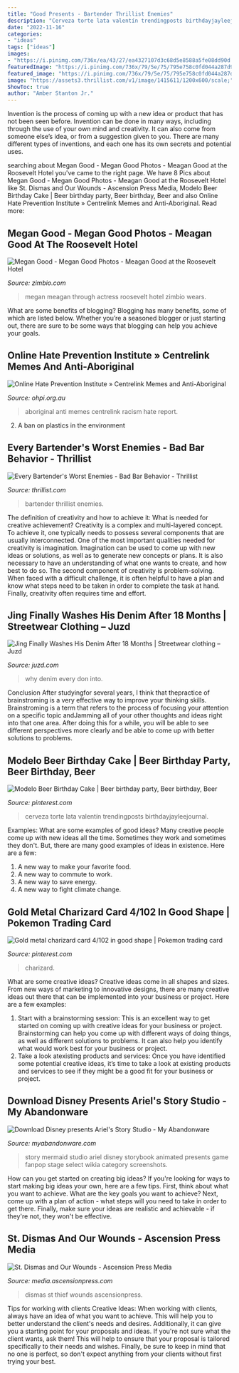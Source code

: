 ```yaml
---
title: "Good Presents - Bartender Thrillist Enemies"
description: "Cerveza torte lata valentín trendingposts birthdayjayleejournal"
date: "2022-11-16"
categories:
- "ideas"
tags: ["ideas"]
images:
- "https://i.pinimg.com/736x/ea/43/27/ea4327107d3c68d5e8588a5fe08dd90d.jpg"
featuredImage: "https://i.pinimg.com/736x/79/5e/75/795e758c0fd044a287d9247841f7008e.jpg"
featured_image: "https://i.pinimg.com/736x/79/5e/75/795e758c0fd044a287d9247841f7008e.jpg"
image: "https://assets3.thrillist.com/v1/image/1415611/1200x600/scale;"
ShowToc: true
author: "Amber Stanton Jr."
---
```



Invention is the process of coming up with a new idea or product that has not been seen before. Invention can be done in many ways, including through the use of your own mind and creativity. It can also come from someone else’s idea, or from a suggestion given to you. There are many different types of inventions, and each one has its own secrets and potential uses.

	

		
searching about Megan Good - Megan Good Photos - Meagan Good at the Roosevelt Hotel you've came to the right page. We have 8 Pics about Megan Good - Megan Good Photos - Meagan Good at the Roosevelt Hotel like St. Dismas and Our Wounds - Ascension Press Media, Modelo Beer Birthday Cake | Beer birthday party, Beer birthday, Beer and also Online Hate Prevention Institute » Centrelink Memes and Anti-Aboriginal. Read more:
		
    
## Megan Good - Megan Good Photos - Meagan Good At The Roosevelt Hotel

<img loading=lazy src="https://www3.pictures.zimbio.com/pc/Actress+Megan+Good+wears+see+through+top+black+b1hrkopQfwtx.jpg" onerror="this.onerror=null;this.src='https://tse4.mm.bing.net/th?id=OIP.YbVFETfyHknpe6XbHM-HvwHaLH&amp;pid=15.1';" alt="Megan Good - Megan Good Photos - Meagan Good at the Roosevelt Hotel">

_Source: zimbio.com_

>megan meagan through actress roosevelt hotel zimbio wears. 

	

What are some benefits of blogging?
Blogging has many benefits, some of which are listed below. Whether you’re a seasoned blogger or just starting out, there are sure to be some ways that blogging can help you achieve your goals.

    
## Online Hate Prevention Institute » Centrelink Memes And Anti-Aboriginal

<img loading=lazy src="http://ohpi.org.au/wp-content/uploads/2013/11/20131108-page-id-225356237586405-fbid-260021840786511.jpg" onerror="this.onerror=null;this.src='https://tse2.mm.bing.net/th?id=OIP.3veAM2u1kUqiAOOkVuczoQHaEe&amp;pid=15.1';" alt="Online Hate Prevention Institute » Centrelink Memes and Anti-Aboriginal">

_Source: ohpi.org.au_

>aboriginal anti memes centrelink racism hate report. 

	

2. A ban on plastics in the environment 

    
## Every Bartender&#039;s Worst Enemies - Bad Bar Behavior - Thrillist

<img loading=lazy src="https://assets3.thrillist.com/v1/image/1415611/1200x600/scale;" onerror="this.onerror=null;this.src='https://tse4.mm.bing.net/th?id=OIP.PjgyRne85IC3TyprTKimyQHaEu&amp;pid=15.1';" alt="Every Bartender&#039;s Worst Enemies - Bad Bar Behavior - Thrillist">

_Source: thrillist.com_

>bartender thrillist enemies. 

	

The definition of creativity and how to achieve it: What is needed for creative achievement?
Creativity is a complex and multi-layered concept. To achieve it, one typically needs to possess several components that are usually interconnected. One of the most important qualities needed for creativity is imagination. Imagination can be used to come up with new ideas or solutions, as well as to generate new concepts or plans. It is also necessary to have an understanding of what one wants to create, and how best to do so. The second component of creativity is problem-solving. When faced with a difficult challenge, it is often helpful to have a plan and know what steps need to be taken in order to complete the task at hand. Finally, creativity often requires time and effort.

    
## Jing Finally Washes His Denim After 18 Months | Streetwear Clothing – Juzd

<img loading=lazy src="http://4.bp.blogspot.com/_k8ZSlgZUqmE/S0-WhqwkgLI/AAAAAAAAAEE/_IBZd-lQxpU/s400/5.JPG" onerror="this.onerror=null;this.src='https://tse1.mm.bing.net/th?id=OIP.WLTWQ73zgTP-KPAt5lOn3wAAAA&amp;pid=15.1';" alt="Jing Finally Washes His Denim After 18 Months | Streetwear clothing – Juzd">

_Source: juzd.com_

>why denim every don into. 

	

Conclusion
After studyingfor several years, I think that thepractice of brainstroming is a very effective way to improve your thinking skills. Brainstroming is a term that refers to the process of focusing your attention on a specific topic andJamming all of your other thoughts and ideas right into that one area. After doing this for a while, you will be able to see different perspectives more clearly and be able to come up with better solutions to problems.

    
## Modelo Beer Birthday Cake | Beer Birthday Party, Beer Birthday, Beer

<img loading=lazy src="https://i.pinimg.com/736x/79/5e/75/795e758c0fd044a287d9247841f7008e.jpg" onerror="this.onerror=null;this.src='https://tse4.mm.bing.net/th?id=OIP.hp1rlhCmr4THKzXnBPBNSQHaJ3&amp;pid=15.1';" alt="Modelo Beer Birthday Cake | Beer birthday party, Beer birthday, Beer">

_Source: pinterest.com_

>cerveza torte lata valentín trendingposts birthdayjayleejournal. 

	

Examples: What are some examples of good ideas?
Many creative people come up with new ideas all the time. Sometimes they work and sometimes they don't. But, there are many good examples of ideas in existence. Here are a few: 
1) A new way to make your favorite food. 
2) A new way to commute to work. 
3) A new way to save energy. 
4) A new way to fight climate change.

    
## Gold Metal Charizard Card 4/102 In Good Shape | Pokemon Trading Card

<img loading=lazy src="https://i.pinimg.com/736x/ea/43/27/ea4327107d3c68d5e8588a5fe08dd90d.jpg" onerror="this.onerror=null;this.src='https://tse2.mm.bing.net/th?id=OIP.Y3vly5ZisZCB-EE3BFFo7wHaLo&amp;pid=15.1';" alt="Gold metal charizard card 4/102 in good shape | Pokemon trading card">

_Source: pinterest.com_

>charizard. 

	

What are some creative ideas?
Creative ideas come in all shapes and sizes. From new ways of marketing to innovative designs, there are many creative ideas out there that can be implemented into your business or project. Here are a few examples: 
1. Start with a brainstorming session: This is an excellent way to get started on coming up with creative ideas for your business or project. Brainstorming can help you come up with different ways of doing things, as well as different solutions to problems. It can also help you identify what would work best for your business or project. 
2. Take a look atexisting products and services: Once you have identified some potential creative ideas, it’s time to take a look at existing products and services to see if they might be a good fit for your business or project.

    
## Download Disney Presents Ariel&#039;s Story Studio - My Abandonware

<img loading=lazy src="https://www.myabandonware.com/media/screenshots/d/disney-presents-ariel-s-story-studio-irh/disney-presents-ariel-s-story-studio_10.jpg" onerror="this.onerror=null;this.src='https://tse1.mm.bing.net/th?id=OIP.ejFuntjF9CkH4Fh05rOhGwHaFi&amp;pid=15.1';" alt="Download Disney presents Ariel&#039;s Story Studio - My Abandonware">

_Source: myabandonware.com_

>story mermaid studio ariel disney storybook animated presents game fanpop stage select wikia category screenshots. 

	

How can you get started on creating big ideas?
If you're looking for ways to start making big ideas your own, here are a few tips. First, think about what you want to achieve. What are the key goals you want to achieve? Next, come up with a plan of action - what steps will you need to take in order to get there. Finally, make sure your ideas are realistic and achievable - if they're not, they won't be effective.

    
## St. Dismas And Our Wounds - Ascension Press Media

<img loading=lazy src="http://media.ascensionpress.com/wp-content/uploads/2019/04/good-thief.jpg" onerror="this.onerror=null;this.src='https://tse3.mm.bing.net/th?id=OIP.KgQttq_Tqv8HHimVuHlDIwHaD4&amp;pid=15.1';" alt="St. Dismas and Our Wounds - Ascension Press Media">

_Source: media.ascensionpress.com_

>dismas st thief wounds ascensionpress. 

	

Tips for working with clients
Creative Ideas: When working with clients, always have an idea of what you want to achieve. This will help you to better understand the client's needs and desires. Additionally, it can give you a starting point for your proposals and ideas. If you're not sure what the client wants, ask them! This will help to ensure that your proposal is tailored specifically to their needs and wishes. Finally, be sure to keep in mind that no one is perfect, so don't expect anything from your clients without first trying your best.

